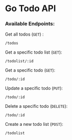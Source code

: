 # Go Todo API

### Available Endpoints:

Get all todos (`GET`) : 
```
/todos
```
Get a specific todo list (`GET`):
```
/todolist/:id
```
Get a specific todo (`GET`):
```
/todo/:id
```
Update a specific todo (`PUT`):
```
/todo/:id
```
Delete a specific todo (`DELETE`):
```
/todo/:id
```
Create a new todo list (`POST`):
```
/todolist
```
